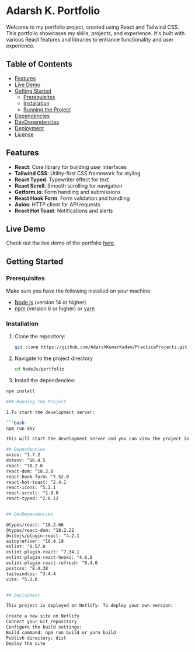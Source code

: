 # Adarsh K. Portfolio

Welcome to my portfolio project, created using React and Tailwind CSS. This portfolio showcases my skills, projects, and experience. It's built with various React features and libraries to enhance functionality and user experience.

## Table of Contents

- [Features](#features)
- [Live Demo](#live-demo)
- [Getting Started](#getting-started)
  - [Prerequisites](#prerequisites)
  - [Installation](#installation)
  - [Running the Project](#running-the-project)
- [Dependencies](#dependencies)
- [DevDependencies](#devdependencies)
- [Deployment](#deployment)
- [License](#license)

## Features

- **React**: Core library for building user interfaces
- **Tailwind CSS**: Utility-first CSS framework for styling
- **React Typed**: Typewriter effect for text
- **React Scroll**: Smooth scrolling for navigation
- **Getform.io**: Form handling and submissions
- **React Hook Form**: Form validation and handling
- **Axios**: HTTP client for API requests
- **React Hot Toast**: Notifications and alerts

## Live Demo

Check out the live demo of the portfolio [here](https://adarshk-portfolio.netlify.app).

## Getting Started

### Prerequisites

Make sure you have the following installed on your machine:

- [Node.js](https://nodejs.org/) (version 14 or higher)
- [npm](https://www.npmjs.com/) (version 6 or higher) or [yarn](https://yarnpkg.com/)

### Installation

1. Clone the repository:

   ```bash
   git clone https://github.com/AdarshKumarKadam/PracticeProjects.git
   
2. Navigate to the project directory
      
   ```bash
   cd NodeJs/portfolio

3. Install the dependencies:
   
  ```bash
  npm install

### Running the Project

  1.To start the development server:

  ```bash
  npm run dev

This will start the development server and you can view the project in your browser at http://localhost:3000.

## Dependencies
axios: ^1.7.2
dotenv: ^16.4.5
react: ^18.2.0
react-dom: ^18.2.0
react-hook-form: ^7.52.0
react-hot-toast: ^2.4.1
react-icons: ^5.2.1
react-scroll: ^1.9.0
react-typed: ^2.0.12


## DevDependencies

@types/react: ^18.2.66
@types/react-dom: ^18.2.22
@vitejs/plugin-react: ^4.2.1
autoprefixer: ^10.4.19
eslint: ^8.57.0
eslint-plugin-react: ^7.34.1
eslint-plugin-react-hooks: ^4.6.0
eslint-plugin-react-refresh: ^0.4.6
postcss: ^8.4.38
tailwindcss: ^3.4.4
vite: ^5.2.0


## Deployment

This project is deployed on Netlify. To deploy your own version:

Create a new site on Netlify
Connect your Git repository
Configure the build settings:
Build command: npm run build or yarn build
Publish directory: dist
Deploy the site
